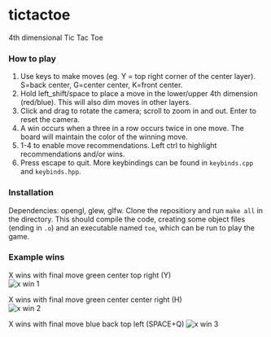 # tictactoe
4th dimensional Tic Tac Toe

### How to play
1. Use keys to make moves (eg. Y = top right corner of the center layer). S=back center, G=center center, K=front center.
2. Hold left_shift/space to place a move in the lower/upper 4th dimension (red/blue). This will also dim moves in other layers.
3. Click and drag to rotate the camera; scroll to zoom in and out. Enter to reset the camera.
4. A win occurs when a three in a row occurs twice in one move. The board will maintain the color of the winning move.
5. 1-4 to enable move recommendations. Left ctrl to highlight recommendations and/or wins.
6. Press escape to quit. More keybindings can be found in `keybinds.cpp` and `keybinds.hpp`.

### Installation
Dependencies: opengl, glew, glfw.
Clone the repositiory and run `make all` in the directory. This should compile the code, creating some object files (ending in `.o`) and an executable named `toe`, which can be run to play the game.

### Example wins
X wins with final move green center top right (Y)  
![x win 1](https://i.ibb.co/mJCMcBk/xwin1.png)

X wins with final move green center center right (H)  
![x win 2](https://i.ibb.co/W0dq20v/xwin2.png)

X wins with final move blue back top left (SPACE+Q)
![x win 3](https://i.ibb.co/7gPRJX1/xwin3.png)
